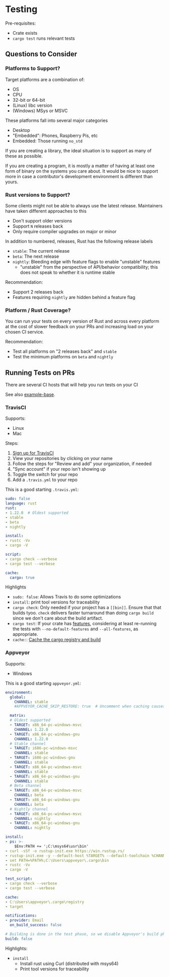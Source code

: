 # Testing

Pre-requisites:
- Crate exists
- `cargo test` runs relevant tests

## Questions to Consider

### Platforms to Support?

Target platforms are a combination of:
- OS
- CPU
- 32-bit or 64-bit
- (Linux) libc version
- (Windows) MSys or MSVC

These platforms fall into several major categories
- Desktop
- "Embedded": Phones, Raspberry Pis, etc
- Embedded: Those running `no_std`

If you are creating a library, the ideal situation is to support as many of these as possible.

If you are creating a program, it is mostly a matter of having at least one
form of binary on the systems you care about.  It would be nice to support more
in case a contributor's development environment is different than yours.

### Rust versions to Support?

Some clients might not be able to always use the latest release.  Maintainers have taken different approaches to this
- Don't support older versions
- Support `N` releases back
- Only require compiler upgrades on major or minor

In addition to numbered, releases, Rust has the following release labels
- `stable`: The current release
- `beta`: The next release
- `nightly`: Bleeding edge with feature flags to enable "unstable" features
  - "unstable" from the perspective of API/behavior compatibility; this does not speak to whether it is runtime stable

Recommendation:
- Support 2 releases back
- Features requiring `nightly` are hidden behind a feature flag

### Platform / Rust Coverage?

You can run your tests on every version of Rust and across every platform at
the cost of slower feedback on your PRs and increasing load on your chosen CI
service.

Recommendation:
- Test all platforms on "2 releases back" and `stable`
- Test the minimum platforms on `beta` and `nightly`

## Running Tests on PRs

There are several CI hosts that will help you run tests on your CI

See also [example-base][example-base].

[example-base]: https://github.com/crate-ci/example-base

### TravisCI

Supports:
- Linux
- Mac

Steps:
1. [Sign up for TravisCI](https://travis-ci.org/)
2. View your repositories by clicking on your name
3. Follow the steps for "Review and add" your organization, if needed
4. "Sync account" if your repo isn't showing up
5. Toggle the switch for your repo
6. Add a `.travis.yml` to your repo

This is a good starting `.travis.yml`:
```yml
sudo: false
language: rust
rust:
- 1.22.0  # Oldest supported
- stable
- beta
- nightly

install:
- rustc -Vv
- cargo -V

script:
- cargo check --verbose
- cargo test --verbose

cache:
  cargo: true
```

Highlights
- `sudo: false`: Allows Travis to do some optimizations
- `install`: print tool versions for traceability
- `cargo check`: Only needed if your project has a `[[bin]]`.  Ensure that that
  builds tyoo. `check` delivers faster turnaround than doing `cargo build`
  since we don't care about the build artifact.
- `cargo test`: If your crate has [features][cargo-features], considering at
  least re-running the tests with `--no-default-features` and `--all-features`,
  as appropriate.
- `cache:`: [Cache the cargo registry and build][travis-cache]

[cargo-features]: https://doc.rust-lang.org/cargo/reference/manifest.html#the-features-section
[travis-cache]: https://docs.travis-ci.com/user/caching/#Rust-Cargo-cache

### Appveyor

Supports:
- Windows

This is a good starting `appveyor.yml`:
```yml
environment:
  global:
    CHANNEL: stable
    #APPVEYOR_CACHE_SKIP_RESTORE: true  # Uncomment when caching causes problems

  matrix:
  # Oldest supported
  - TARGET: x86_64-pc-windows-msvc
    CHANNEL: 1.22.0
  - TARGET: x86_64-pc-windows-gnu
    CHANNEL: 1.22.0
  # Stable channel
  - TARGET: i686-pc-windows-msvc
    CHANNEL: stable
  - TARGET: i686-pc-windows-gnu
    CHANNEL: stable
  - TARGET: x86_64-pc-windows-msvc
    CHANNEL: stable
  - TARGET: x86_64-pc-windows-gnu
    CHANNEL: stable
  # Beta channel
  - TARGET: x86_64-pc-windows-msvc
    CHANNEL: beta
  - TARGET: x86_64-pc-windows-gnu
    CHANNEL: beta
  # Nightly channel
  - TARGET: x86_64-pc-windows-msvc
    CHANNEL: nightly
  - TARGET: x86_64-pc-windows-gnu
    CHANNEL: nightly

install:
- ps: >-
    $Env:PATH += ';C:\msys64\usr\bin'
- curl -sSf -o rustup-init.exe https://win.rustup.rs/
- rustup-init.exe -y --default-host %TARGET% --default-toolchain %CHANNEL%
- set PATH=%PATH%;C:\Users\appveyor\.cargo\bin
- rustc -Vv
- cargo -V

test_script:
- cargo check --verbose
- cargo test --verbose

cache:
- C:\Users\appveyor\.cargo\registry
- target

notifications:
- provider: Email
  on_build_success: false

# Building is done in the test phase, so we disable Appveyor's build phase.
build: false
```

Highlights:
- `install`
  - Install rust using Curl (distributed with msys64)
  - Print tool versions for traceability
